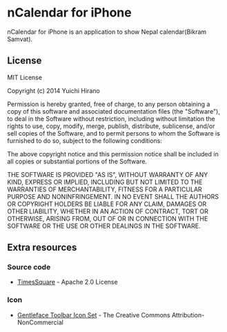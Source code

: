 # nCalendar for iPhone

nCalendar for iPhone is an application to show Nepal calendar(Bikram Samvat).

## License

MIT License

Copyright (c) 2014 Yuichi Hirano

Permission is hereby granted, free of charge, to any person obtaining a copy of this software and associated documentation files (the "Software"), to deal in the Software without restriction, including without limitation the rights to use, copy, modify, merge, publish, distribute, sublicense, and/or sell copies of the Software, and to permit persons to whom the Software is furnished to do so, subject to the following conditions:

The above copyright notice and this permission notice shall be included in all copies or substantial portions of the Software.

THE SOFTWARE IS PROVIDED "AS IS", WITHOUT WARRANTY OF ANY KIND, EXPRESS OR IMPLIED, INCLUDING BUT NOT LIMITED TO THE WARRANTIES OF MERCHANTABILITY, FITNESS FOR A PARTICULAR PURPOSE AND NONINFRINGEMENT. IN NO EVENT SHALL
THE AUTHORS OR COPYRIGHT HOLDERS BE LIABLE FOR ANY CLAIM, DAMAGES OR OTHER LIABILITY, WHETHER IN AN ACTION OF CONTRACT, TORT OR OTHERWISE, ARISING FROM, OUT OF OR IN CONNECTION WITH THE SOFTWARE OR THE USE OR OTHER DEALINGS IN THE SOFTWARE.

## Extra resources

### Source code

* [TimesSquare](https://github.com/square/objc-TimesSquare) - Apache 2.0 License

### Icon

* [Gentleface Toolbar Icon Set](http://www.gentleface.com/free_icon_set.html) - The Creative Commons Attribution-NonCommercial
